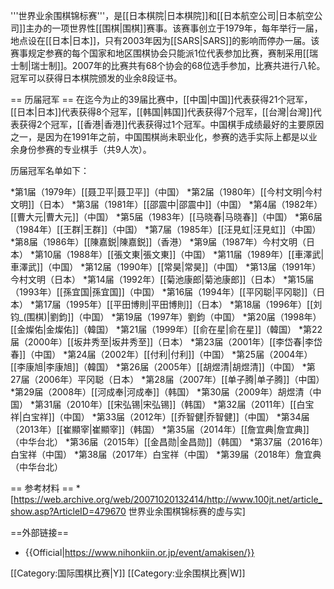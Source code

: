 '''世界业余围棋锦标赛'''，是[[日本棋院|日本棋院]]和[[日本航空公司|日本航空公司]]主办的一项世界性[[围棋|围棋]]赛事。该赛事创立于1979年，每年举行一届，地点设在[[日本|日本]]，只有2003年因为[[SARS|SARS]]的影响而停办一届。该赛事规定参赛的每个国家和地区围棋协会只能派1位代表参加比赛，赛制采用[[瑞士制|瑞士制]]。2007年的比赛共有68个协会的68位选手参加，比赛共进行八轮。冠军可以获得日本棋院颁发的业余8段证书。

== 历届冠军 ==
在迄今为止的39届比赛中，[[中国|中国]]代表获得21个冠军，[[日本|日本]]代表获得8个冠军，[[韩国|韩国]]代表获得7个冠军，[[台灣|台灣]]代表获得2个冠军，[[香港|香港]]代表获得过1个冠军。中国棋手成绩最好的主要原因之一，是因为在1991年之前，中国围棋尚未职业化，参赛的选手实际上都是以业余身份参赛的专业棋手（共9人次）。

历届冠军名单如下：

*第1届（1979年）[[聂卫平|聂卫平]]（中国）
*第2届（1980年）[[今村文明|今村文明]]（日本）
*第3届（1981年）[[邵震中|邵震中]]（中国）
*第4届（1982年）[[曹大元|曹大元]]（中国）
*第5届（1983年）[[马晓春|马晓春]]（中国）
*第6届（1984年）[[王群|王群]]（中国）
*第7届（1985年）[[汪見虹|汪見虹]]（中国）
*第8届（1986年）[[陳嘉鋭|陳嘉鋭]]（香港）
*第9届（1987年）今村文明（日本）
*第10届（1988年）[[張文東|張文東]]（中国）
*第11届（1989年）[[車澤武|車澤武]]（中国）
*第12届（1990年）[[常昊|常昊]]（中国）
*第13届（1991年）今村文明（日本）
*第14届（1992年）[[菊池康郎|菊池康郎]]（日本）
*第15届（1993年）[[孫宜国|孫宜国]]（中国）
*第16届（1994年）[[平冈聪|平冈聪]]（日本）
*第17届（1995年）[[平田博則|平田博則]]（日本）
*第18届（1996年）[[刘钧_(围棋)|劉鈞]]（中国）
*第19届（1997年）劉鈞（中国）
*第20届（1998年）[[金燦佑|金燦佑]]（韓国）
*第21届（1999年）[[俞在星|俞在星]]（韓国）
*第22届（2000年）[[坂井秀至|坂井秀至]]（日本）
*第23届（2001年）[[李岱春|李岱春]]（中国）
*第24届（2002年）[[付利|付利]]（中国）
*第25届（2004年）[[李康旭|李康旭]]（韓国）
*第26届（2005年）[[胡煜清|胡煜清]]（中国）
*第27届（2006年）平冈聪（日本）
*第28届（2007年）[[单子腾|单子腾]]（中国）
*第29届（2008年）[[河成奉|河成奉]]（韩国）
*第30届（2009年）胡煜清（中国）
*第31届（2010年）[[宋弘锡|宋弘锡]]（韩国）
*第32届（2011年）[[白宝祥|白宝祥]]（中国）
*第33届（2012年）[[乔智健|乔智健]]（中国）
*第34届（2013年）[[崔顯宰|崔顯宰]]（韩国）
*第35届（2014年）[[詹宜典|詹宜典]]（中华台北）
*第36届（2015年）[[金昌勋|金昌勋]]（韩国）
*第37届（2016年）白宝祥（中国）
*第38届（2017年）白宝祥（中国）
*第39届（2018年）詹宜典（中华台北）

== 参考材料 ==
*[https://web.archive.org/web/20071020132414/http://www.100jt.net/article_show.asp?ArticleID=479670 世界业余围棋锦标赛的虚与实]

==外部链接==
* {{Official|https://www.nihonkiin.or.jp/event/amakisen/}}

[[Category:国际围棋比赛|Y]]
[[Category:业余围棋比赛|W]]